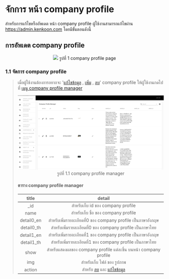 # จักการ หน้า company profile

สำหรับการแก้ไขหรืออัพเดต หน้า company profile ผู้ใช้งานสามารถแก้ไขผ่าน https://admin.kenkoon.com โดยมีขั้นตอนดังนี้

## การอัพเดต company profile

<p align="center" >
<img src=imgs/company_profile_page.png >
รูปที่ 1 company profile page
</p>

### 1.1 จัดการ company profile

> เมื่อผู้ใช้งานต้องการอยากจะ '<a href=/docs/recommend/recommend.md#46-เมื่อผู้ใช้งานกดปุ่ม  >แก้ไขข้อมูล</a> , <a href=/docs/recommend/recommend.md#44-ปุ่ม-เพิ่ม  >เพิ่ม</a> , <a href=/docs/recommend/recommend.md#47-เมื่อกดปุ่ม >ลบ</a>'  company profile ให้ผู้ใช้งานกดไปที่  <a href=/docs/recommend/recommend.md#321-เมนู-company-profile-manager > เมนู company profile manager</a></p>
> <p align="center" >
> <img src=imgs/company_profile_manager_page.png >
> รูปที่ 1.1 company profile manager
> </p>
>
> #### ตาราง company profile manager
> | title | detail | 
> | :-----: | :------: |
> | _id    | สำหรับเก็บ id ของ company profile | 
> | name | สำหรับเก็บ ชื่อ ของ company profile | 
> | detail0_en | สำหรับเพิ่มรายละเอียดที่0 ของ company profile เป็นภาษาอังกฤษ | 
> | detail0_th | สำหรับเพิ่มรายละเอียดที่0 ของ company profile เป็นภาษาไทย | 
> | detail1_en | สำหรับเพิ่มรายละเอียดที่1 ของ company profile เป็นภาษาอังกฤษ | 
> | detail1_th | สำหรับเพิ่มรายละเอียดที่1 ของ company profile เป็นภาษาไทย | 
> | show | สำหรับแสดงผลของ company profile แต่ละชิ้น บนหน้า company profile  | 
> | img | สำหรับเก็บ ไฟล์ ของ รูปภาพ | 
> | action | สำหรับ <a href=/docs/recommend/recommend.md#47-เมื่อกดปุ่ม >ลบ</a> และ <a href=/docs/recommend/recommend.md#46-เมื่อผู้ใช้งานกดปุ่ม  >แก้ไขข้อมูล</a> | 

<br/>
<br/>
<br/>
